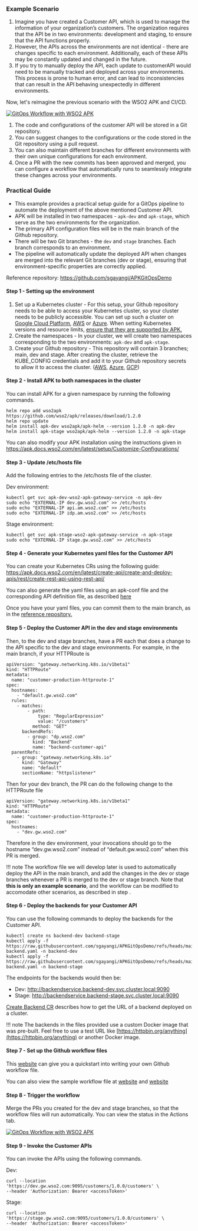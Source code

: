 ### Example Scenario

1. Imagine you have created a Customer API, which is used to manage the information of your organization’s customers. 
The organization requires that the API be in two environments: development and staging, to ensure that the API functions properly. 
2. However, the APIs across the environments are not identical - there are changes specific to each environment. Additionally, each of these APIs may be constantly updated and changed in the future.
3. If you try to manually deploy the API, each update to customerAPI would need to be manually tracked and deployed across your environments. This process is prone to human error, and can lead to inconsistencies that can result in the API behaving unexpectedly in different environments.

Now, let's reimagine the previous scenario with the WSO2 APK and CI/CD.

[![GitOps Workflow with WSO2 APK](../../assets/img/cicd/cicd-process.png)](../../assets/img/cicd/cicd-process.png)

1. The code and configurations of the customer API will be stored in a Git repository. 
2. You can suggest changes to the configurations or the code stored in the Git repository using a pull request.
3. You can also maintain different branches for different environments with their own unique configurations for each environment.
4. Once a PR with the new commits has been approved and merged, you can configure a workflow that automatically runs to seamlessly integrate these changes across your environments.

### Practical Guide

- This example provides a practical setup guide for a GitOps pipeline to automate the deployment of the above mentioned Customer API.
- APK will be installed in two namespaces - `apk-dev` and `apk-stage`, which serve as the two environments for the organization.
- The primary API configuration files will be in the main branch of the Github repository.
- There will be two Git branches - the `dev` and `stage` branches. Each branch corresponds to an environment. 
- The pipeline will automatically update the deployed API when changes are merged into the relevant Git branches (dev or stage), ensuring that environment-specific properties are correctly applied.

Reference repository: <a href="https://github.com/sgayangi/APKGitOpsDemo" target="_blank">https://github.com/sgayangi/APKGitOpsDemo</a>

#### Step 1 - Setting up the environment

1. Set up a Kubernetes cluster - For this setup, your Github repository needs to be able to access your Kubernetes cluster, so your cluster needs to be publicly accessible. You can set up such a cluster on <a href="https://cloud.google.com/kubernetes-engine/docs/how-to/creating-a-zonal-cluster" target="_blank">Google Cloud Platform</a>, <a href="https://docs.aws.amazon.com/eks/latest/userguide/create-cluster.html" target="_blank">AWS</a> or <a href="https://learn.microsoft.com/en-us/azure/aks/learn/quick-kubernetes-deploy-portal?tabs=azure-cli" target="_blank">Azure</a>. When setting Kubernetes versions and resource limits, <a href="https://apk.docs.wso2.com/en/latest/setup/prerequisites/" target="_blank"> ensure that they are supported by APK.</a>
2. Create the namespaces - In your cluster, we will create two namespaces corresponding to the two environments: `apk-dev` and `apk-stage`.
3. Create your Github repository - This repository will contain 3 branches; main, dev and stage.
After creating the cluster, retrieve the KUBE_CONFIG credentials and add it to your Github repository secrets to allow it to access the cluster. (<a href="https://docs.aws.amazon.com/eks/latest/userguide/create-kubeconfig.html" target="_blank">AWS</a>, <a href="https://learn.microsoft.com/en-us/azure/aks/control-kubeconfig-access" target="_blank">Azure</a>, <a href="https://cloud.google.com/kubernetes-engine/docs/how-to/cluster-access-for-kubectl" target="_blank">GCP</a>)

#### Step 2 - Install APK to both namespaces in the cluster

You can install APK for a given namespace by running the following commands.

```
helm repo add wso2apk https://github.com/wso2/apk/releases/download/1.2.0
helm repo update
helm install apk-dev wso2apk/apk-helm --version 1.2.0 -n apk-dev
helm install apk-stage wso2apk/apk-helm --version 1.2.0 -n apk-stage
```

You can also modify your APK installation using the instructions given in <a href="https://apk.docs.wso2.com/en/latest/setup/Customize-Configurations/" target="_blank">https://apk.docs.wso2.com/en/latest/setup/Customize-Configurations/</a>

#### Step 3 -  Update /etc/hosts file

Add the following entries to the /etc/hosts file of the cluster.

Dev environment:
```
kubectl get svc apk-dev-wso2-apk-gateway-service -n apk-dev
sudo echo "EXTERNAL-IP dev.gw.wso2.com" >> /etc/hosts
sudo echo "EXTERNAL-IP api.am.wso2.com" >> /etc/hosts
sudo echo "EXTERNAL-IP idp.am.wso2.com" >> /etc/hosts
```

Stage environment: 
```
kubectl get svc apk-stage-wso2-apk-gateway-service -n apk-stage
sudo echo "EXTERNAL-IP stage.gw.wso2.com" >> /etc/hosts
```

#### Step 4 - Generate your Kubernetes yaml files for the Customer API

You can create your Kubernetes CRs using the following guide: <a href="https://apk.docs.wso2.com/en/latest/create-api/create-and-deploy-apis/rest/create-rest-api-using-rest-api/" target="_blank">https://apk.docs.wso2.com/en/latest/create-api/create-and-deploy-apis/rest/create-rest-api-using-rest-api/</a>

You can also generate the yaml files using an apk-conf file and the corresponding API definition file, as described [here](../../api-management-overview/tools-for-api-development.md#option-2---generate-k8s-custom-resources-using-config-generator-tool-and-deploy-the-api-using-kubernetes-client)

Once you have your yaml files, you can commit them to the main branch, as in the <a href="https://github.com/sgayangi/APKGitOpsDemo" target="_blank">reference repository.</a>

#### Step 5 - Deploy the Customer API in the dev and stage environments

Then, to the dev and stage branches, have a PR each that does a change to the API specific to the dev and stage environments. For example, in the main branch, if your HTTPRoute is

```
apiVersion: "gateway.networking.k8s.io/v1beta1"
kind: "HTTPRoute"
metadata:
  name: "customer-production-httproute-1"
spec:
  hostnames:
    - "default.gw.wso2.com"
  rules:
    - matches:
        - path:
            type: "RegularExpression"
            value: "/customers"
          method: "GET"
      backendRefs:
        - group: "dp.wso2.com"
          kind: "Backend"
          name: "backend-customer-api"
  parentRefs:
    - group: "gateway.networking.k8s.io"
      kind: "Gateway"
      name: "default"
      sectionName: "httpslistener"
```

Then for your dev branch, the PR can do the following change to the HTTPRoute file
```
apiVersion: "gateway.networking.k8s.io/v1beta1"
kind: "HTTPRoute"
metadata:
  name: "customer-production-httproute-1"
spec:
  hostnames:
    - "dev.gw.wso2.com"
```

Therefore in the dev environment, your invocations should go to the hostname “dev.gw.wso2.com” instead of “default.gw.wso2.com” when this PR is merged.

!!! note
    The workflow file we will develop later is used to automatically deploy the API in the main branch, and add the changes in the dev or stage branches whenever a PR is merged to the dev or stage branch. Note that **this is only an example scenario**, and the workflow can be modified to accomodate other scenarios, as described in step .

#### Step 6 - Deploy the backends for your Customer API

You can use the following commands to deploy the backends for the Customer API.

```
kubectl create ns backend-dev backend-stage
kubectl apply -f https://raw.githubusercontent.com/sgayangi/APKGitOpsDemo/refs/heads/main/backend/dev-backend.yaml -n backend-dev
kubectl apply -f https://raw.githubusercontent.com/sgayangi/APKGitOpsDemo/refs/heads/main/backend/stage-backend.yaml -n backend-stage
```

The endpoints for the backends would then be:

- Dev: http://backendservice.backend-dev.svc.cluster.local:9090
- Stage: http://backendservice.backend-stage.svc.cluster.local:9090

[Create Backend CR](../../create-api/create-and-deploy-apis/rest/create-rest-api-using-crs.md#create-backend-cr) describes how to get the URL of a backend deployed on a cluster.

!!! note
    The backends in the files provided use a custom Docker image that was pre-built. Feel free to use a test URL like [https://httpbin.org/anything](https://httpbin.org/anything) or another Docker image.

#### Step 7 - Set up the Github workflow files

This <a href="https://docs.github.com/en/actions/writing-workflows/quickstart" target="_blank">website</a> can give you a quickstart into writing your own Github workflow file.

You can also view the sample workflow file at <a href="https://github.com/sgayangi/APKGitOpsDemo/blob/dev/.github/workflows/dev-release.yaml" target="_blank">[website](https://github.com/sgayangi/APKGitOpsDemo/blob/dev/.github/workflows/dev-release.yaml)</a> and <a href="https://github.com/sgayangi/APKGitOpsDemo/blob/stage/.github/workflows/stage-release.yaml" target="_blank">[website](https://github.com/sgayangi/APKGitOpsDemo/blob/stage/.github/workflows/stage-release.yaml)</a>

#### Step 8 - Trigger the workflow

Merge the PRs you created for the dev and stage branches, so that the workflow files will run automatically. You can view the status in the Actions tab.

[![GitOps Workflow with WSO2 APK](../../assets/img/cicd/workflows.png)](../../assets/img/cicd/workflows.png)

#### Step 9 - Invoke the Customer APIs

You can invoke the APIs using the following commands.

Dev:
```
curl --location 'https://dev.gw.wso2.com:9095/customers/1.0.0/customers' \
--header 'Authorization: Bearer <accessToken>'
```

Stage:

```
curl --location 'https://stage.gw.wso2.com:9095/customers/1.0.0/customers' \
--header 'Authorization: Bearer <accessToken>'
```
